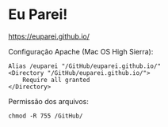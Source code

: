 # Eu Parei!

https://euparei.github.io/

Configuração Apache (Mac OS High Sierra):

    Alias /euparei "/GitHub/euparei.github.io/"
    <Directory "/GitHub/euparei.github.io/">
    	Require all granted
    </Directory>

Permissão dos arquivos:

    chmod -R 755 /GitHub/